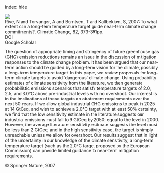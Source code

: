 index: hide

<div class="Citation">
    <div class="Citation-thumb CitationThumb-linked"  data-href="https://doi.org/10.1007/s10584-006-9193-4">
      <img src="https://static.claimspace.cloud/climate-study-static/refs/thumbs/12/Rive_et_al_2007-thumb.png" />
    </div>

  <div class="Citation-body">
    <div class="Citation-text">Rive, N and Torvanger, A and Berntsen, T and Kallbekken, S, 2007: To what extent can a long-term temperature target guide near-term climate change commitments?. <span class="Article-journal">Climatic Change, </span><span class="Article-volume">82, </span>373-391pp.</div>
    <div class="Citation-links">
      <div class="CitationLink" data-href="https://doi.org/10.1007/s10584-006-9193-4">
        <div class="CitationLink-icon CitationLink-Doi"></div>
        <div class="CitationLink-text">DOI</div>
      </div>
      <div class="CitationLink" data-href="https://scholar.google.com/scholar?q=10.1007/s10584-006-9193-4">
        <div class="CitationLink-icon CitationLink-Scholar"></div>
        <div class="CitationLink-text">Google Scholar</div>
      </div>
    </div>
  </div>
</div>

The question of appropriate timing and stringency of future greenhouse gas (GHG) emission reductions remains an issue in the discussion of mitigation responses to the climate change problem. It has been argued that our near-term action should be guided by a long-term vision for the climate, possibly a long-term temperature target. In this paper, we review proposals for long-term climate targets to avoid ‘dangerous’ climate change. Using probability estimates of climate sensitivity from the literature, we then generate probabilistic emissions scenarios that satisfy temperature targets of 2.0, 2.5, and 3.0°C above pre-industrial levels with no overshoot. Our interest is in the implications of these targets on abatement requirements over the next 50 years. If we allow global industrial GHG emissions to peak in 2025 at 14 GtCeq, and wish to achieve a 2.0°C target with at least 50% certainty, we find that the low sensitivity estimate in the literature suggests our industrial emissions must fall to 9 GtCeq by 2050: equal to the level in 2000. However, the average literature sensitivity estimate suggests the level must be less than 2 GtCeq; and in the high sensitivity case, the target is simply unreachable unless we allow for overshoot. Our results suggest that in light of the uncertainty in our knowledge of the climate sensitivity, a long-term temperature target (such as the 2.0°C target proposed by the European Commission) can provide limited guidance to near-term mitigation requirements.

<div class="Citation-copy">
&copy; Springer Nature, 2007
</div>